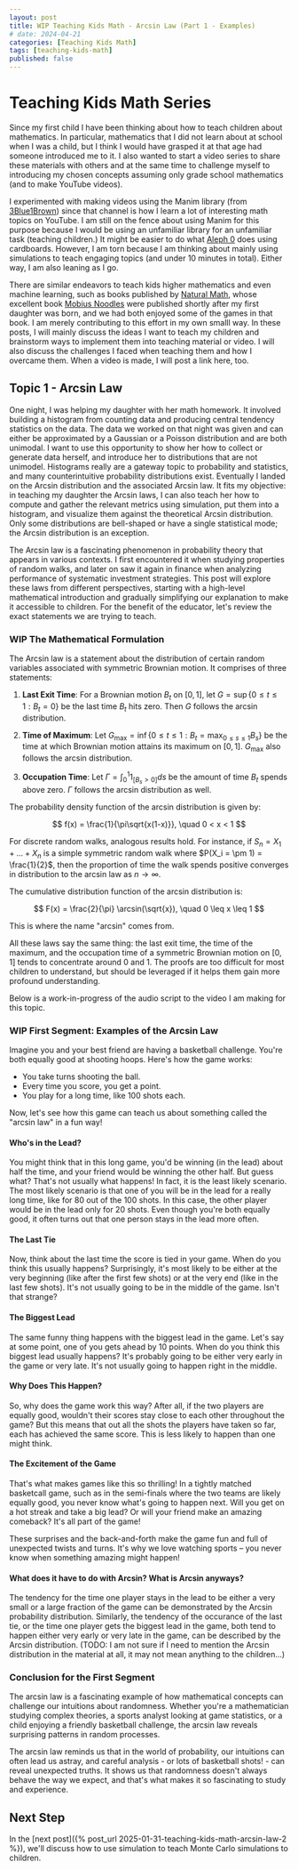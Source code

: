 ```yaml
---
layout: post
title: WIP Teaching Kids Math - Arcsin Law (Part 1 - Examples)
# date: 2024-04-21
categories: [Teaching Kids Math]
tags: [teaching-kids-math]
published: false
---
```


<script type="text/javascript" src="https://cdn.mathjax.org/mathjax/latest/MathJax.js?config=default"></script>

# Teaching Kids Math Series
Since my first child I have been thinking about how to teach children about mathematics. In particular, mathematics that I did not learn about at school when I was a child, but I think I would have grasped it at that age had someone introduced me to it. I also wanted to start a video series to share these materials with others and at the same time to challenge myself to introducing my chosen concepts assuming only grade school mathematics (and to make YouTube videos).

I experimented with making videos using the Manim library (from [3Blue1Brown](https://www.youtube.com/@3blue1brown)) since that channel is how I learn a lot of interesting math topics on YouTube. I am still on the fence about using Manim for this purpose because I would be using an unfamiliar library for an unfamiliar task (teaching children.) It might be easier to do what [Aleph 0](https://www.youtube.com/@Aleph0) does using cardboards. However, I am torn because I am thinking about mainly using simulations to teach engaging topics (and under 10 minutes in total). Either way, I am also leaning as I go.

There are similar endeavors to teach kids higher mathematics and even machine learning, such as books published by [Natural Math](https://naturalmath.com), whose excellent book [Mobius Noodles](https://naturalmath.com/moebius-noodles/) were published shortly after my first daughter was born, and we had both enjoyed some of the games in that book. I am merely contributing to this effort in my own smalll way. In these posts, I will mainly discuss the ideas I want to teach my children and brainstorm ways to implement them into teaching material or video. I will also discuss the challenges I faced when teaching them and how I overcame them. When a video is made, I will post a link here, too.

## Topic 1 - Arcsin Law
One night, I was helping my daughter with her math homework. It involved building a histogram from counting data and producing central tendency statistics on the data. The data we worked on that night was given and can either be approximated by a Gaussian or a Poisson distribution and are both unimodal. I want to use this opportunity to show her how to collect or generate data herself, and introduce her to distributions that are not unimodel. Histograms really are a gateway topic to probability and statistics, and many counterintuitive probability distributions exist. Eventually I landed on the Arcsin distribution and the associated Arcsin law. It fits my objective: in teaching my daughter the Arcsin laws, I can also teach her how to compute and gather the relevant metrics using simulation, put them into a histogram, and visualize them against the theoretical Arcsin distribution. Only some distributions are bell-shaped or have a single statistical mode; the Arcsin distribution is an exception.

The Arcsin law is a fascinating phenomenon in probability theory that appears in various contexts. I first encountered it when studying properties of random walks, and later on saw it again in finance when analyzing performance of systematic investment strategies. This post will explore these laws from different perspectives, starting with a high-level mathematical introduction and gradually simplifying our explanation to make it accessible to children. For the benefit of the educator, let's review the exact statements we are trying to teach.

### WIP The Mathematical Formulation

The Arcsin law is a statement about the distribution of certain random variables associated with symmetric Brownian motion. It comprises of three statements:

1. **Last Exit Time**: For a Brownian motion $B_t$ on $[0,1]$, let $G = \sup\{0 \leq t \leq 1 : B_t = 0\}$ be the last time $B_t$ hits zero. Then $G$ follows the arcsin distribution.

2. **Time of Maximum**: Let $G_{\text{max}} = \inf\{0 \leq t \leq 1 : B_t = \max_{0 \leq s \leq 1} B_s\}$ be the time at which Brownian motion attains its maximum on $[0,1]$. $G_{\text{max}}$ also follows the arcsin distribution.

3. **Occupation Time**: Let $\Gamma = \int_0^1 1_{[B_s > 0]} ds$ be the amount of time $B_t$ spends above zero. $\Gamma$ follows the arcsin distribution as well.

The probability density function of the arcsin distribution is given by:

$$ f(x) = \frac{1}{\pi\sqrt{x(1-x)}}, \quad 0 < x < 1 $$

For discrete random walks, analogous results hold. For instance, if $S_n = X_1 + ... + X_n$ is a simple symmetric random walk where $P(X_i = \pm 1) = \frac{1}{2}$, then the proportion of time the walk spends positive converges in distribution to the arcsin law as $n \to \infty$.

The cumulative distribution function of the arcsin distribution is:

$$ F(x) = \frac{2}{\pi} \arcsin(\sqrt{x}), \quad 0 \leq x \leq 1 $$

This is where the name "arcsin" comes from.

All these laws say the same thing: the last exit time, the time of the maximum, and the occupation time of a symmetric Brownian motion on $[0, 1]$ tends to concentrate around 0 and 1. The proofs are too difficult for most children to understand, but should be leveraged if it helps them gain more profound understanding.

Below is a work-in-progress of the audio script to the video I am making for this topic.

### WIP First Segment: Examples of the Arcsin Law

Imagine you and your best friend are having a basketball challenge. You're both equally good at shooting hoops. Here's how the game works:

- You take turns shooting the ball.
- Every time you score, you get a point.
- You play for a long time, like 100 shots each.

Now, let's see how this game can teach us about something called the "arcsin law" in a fun way!

#### Who's in the Lead?
You might think that in this long game, you'd be winning (in the lead) about half the time, and your friend would be winning the other half. But guess what? That's not usually what happens! In fact, it is the least likely scenario. The most likely scenario is that one of you will be in the lead for a really long time, like for 80 out of the 100 shots. In this case, the other player would be in the lead only for 20 shots. Even though you're both equally good, it often turns out that one person stays in the lead more often.

#### The Last Tie
Now, think about the last time the score is tied in your game. When do you think this usually happens? Surprisingly, it's most likely to be either at the very beginning (like after the first few shots) or at the very end (like in the last few shots). It's not usually going to be in the middle of the game. Isn't that strange?

#### The Biggest Lead
The same funny thing happens with the biggest lead in the game. Let's say at some point, one of you gets ahead by 10 points. When do you think this biggest lead usually happens? It's probably going to be either very early in the game or very late. It's not usually going to happen right in the middle.

#### Why Does This Happen?
So, why does the game work this way? After all, if the two players are equally good, wouldn't their scores stay close to each other throughout the game? But this means that out all the shots the players have taken so far, each has achieved the same score. This is less likely to happen than one might think. 

#### The Excitement of the Game
That's what makes games like this so thrilling! In a tightly matched basketcall game, such as in the semi-finals where the two teams are likely equally good, you never know what's going to happen next. Will you get on a hot streak and take a big lead? Or will your friend make an amazing comeback? It's all part of the game!

These surprises and the back-and-forth make the game fun and full of unexpected twists and turns. It's why we love watching sports – you never know when something amazing might happen!

#### What does it have to do with Arcsin? What is Arcsin anyways?
The tendency for the time one player stays in the lead to be either a very small or a large fraction of the game can be demonstrated by the Arcsin probability distribution. Similarly, the tendency of the occurance of the last tie, or the time one player gets the biggest lead in the game, both tend to happen either very early or very late in the game, can be described by the Arcsin distribution. (TODO: I am not sure if I need to mention the Arcsin distribution in the material at all, it may not mean anything to the children...)

### Conclusion for the First Segment
The arcsin law is a fascinating example of how mathematical concepts can challenge our intuitions about randomness. Whether you're a mathematician studying complex theories, a sports analyst looking at game statistics, or a child enjoying a friendly basketball challenge, the arcsin law reveals surprising patterns in random processes.

The arcsin law reminds us that in the world of probability, our intuitions can often lead us astray, and careful analysis - or lots of basketball shots! - can reveal unexpected truths. It shows us that randomness doesn't always behave the way we expect, and that's what makes it so fascinating to study and experience.

## Next Step
In the [next post]({% post_url 2025-01-31-teaching-kids-math-arcsin-law-2 %}), we'll discuss how to use simulation to teach Monte Carlo simulations to children.

